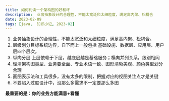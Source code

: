 ```yaml
---
title: 如何判读一个架构图的好和坏
description:  业务抽象设计的合理性，不能太宽泛和太细粒度，满足高内聚、松耦合
date: 2023-02-09
tags: [java,  知识小记, 2023-02]
---
```


1. 业务抽象设计的合理性，不能太宽泛和太细粒度，满足高内聚、松耦合。
2. 层级划分目标系统边界，自下而上一般包括 基础设施、数据层、应用层、用户层四个层次。
3. 纵向分层 上层依赖于下层，越底层越是基础服务；横向并列关系，级别相同
4. 理清架构图类型、业务要全面、专业术语一致、图形清晰美观、颜色类型划分合理
5. 画图表示法和工具很多，没有太多的限制，把握对应的视图关注点才是关键
6. 不要陷入过度设计中，没那么多需求不一定要那么多图

**最重要的是：你的业务方能满意+看懂**
